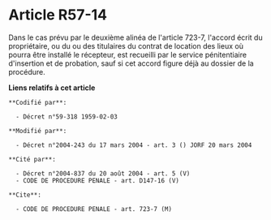 # Article R57-14

Dans le cas prévu par le deuxième alinéa de l'article 723-7, l'accord écrit du propriétaire, ou du ou des titulaires du
contrat de location des lieux où pourra être installé le récepteur, est recueilli par le service pénitentiaire d'insertion et
de probation, sauf si cet accord figure déjà au dossier de la procédure.

**Liens relatifs à cet article**

	**Codifié par**:

	  - Décret n°59-318 1959-02-03

	**Modifié par**:

	  - Décret n°2004-243 du 17 mars 2004 - art. 3 () JORF 20 mars 2004

	**Cité par**:

	  - Décret n°2004-837 du 20 août 2004 - art. 5 (V)
	  - CODE DE PROCEDURE PENALE - art. D147-16 (V)

	**Cite**:

	  - CODE DE PROCEDURE PENALE - art. 723-7 (M)
